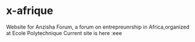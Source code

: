 # x-afrique
Website for Anzisha Forum, a forum on entrepreunrship in Africa,organized at Ecole Polytechnique
Current site is here :eee

